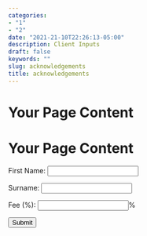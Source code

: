 ```yaml
---
categories:
- "1"
- "2"
date: "2021-21-10T22:26:13-05:00"
description: Client Inputs
draft: false
keywords: ""
slug: acknowledgements
title: acknowledgements
---
```


# Your Page Content

# Your Page Content

<form name="contact" netlify>
  <label for="first_name">First Name:</label>
  <input type="text" id="first_name" name="first_name" required><br>

  <label for="surname">Surname:</label>
  <input type="text" id="surname" name="surname" required><br>

  <label for="fee">Fee (%):</label>
  <input type="text" id="fee" name="fee" pattern="\d+(\.\d{1,2})?" title="Enter a valid percentage" required><span>%</span><br>

  <input type="submit" value="Submit">
</form>

